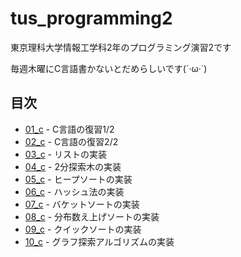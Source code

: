 # tus_programming2

東京理科大学情報工学科2年のプログラミング演習2です

毎週木曜にC言語書かないとだめらしいです(´·ω·`)

## 目次
- [01_c](https://github.com/tensaitensai/tus_sophomore_programming2/tree/master/01_c) - C言語の復習1/2 
- [02_c](https://github.com/tensaitensai/tus_sophomore_programming2/tree/master/02_c) - C言語の復習2/2
- [03_c](https://github.com/tensaitensai/tus_sophomore_programming2/tree/master/03_c) - リストの実装
- [04_c](https://github.com/tensaitensai/tus_sophomore_programming2/tree/master/04_c) - 2分探索木の実装
- [05_c](https://github.com/tensaitensai/tus_sophomore_programming2/tree/master/05_c) - ヒープソートの実装
- [06_c](https://github.com/tensaitensai/tus_sophomore_programming2/tree/master/06_c) - ハッシュ法の実装 
- [07_c](https://github.com/tensaitensai/tus_sophomore_programming2/tree/master/07_c) - バケットソートの実装
- [08_c](https://github.com/tensaitensai/tus_sophomore_programming2/tree/master/08_c) - 分布数え上げソートの実装
- [09_c](https://github.com/tensaitensai/tus_sophomore_programming2/tree/master/09_c) - クイックソートの実装
- [10_c](https://github.com/tensaitensai/tus_sophomore_programming2/tree/master/10_c) - グラフ探索アルゴリズムの実装